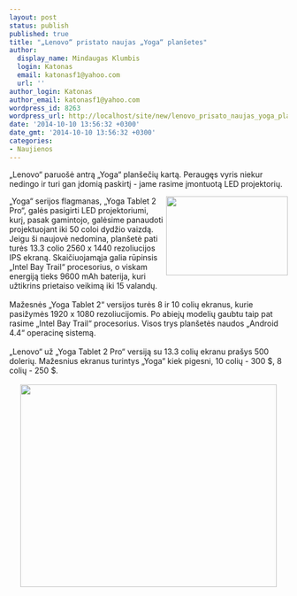 ```yaml
---
layout: post
status: publish
published: true
title: "„Lenovo“ pristato naujas „Yoga“ planšetes"
author:
  display_name: Mindaugas Klumbis
  login: Katonas
  email: katonasf1@yahoo.com
  url: ''
author_login: Katonas
author_email: katonasf1@yahoo.com
wordpress_id: 8263
wordpress_url: http://localhost/site/new/lenovo_prisato_naujas_yoga_plansetes/
date: '2014-10-10 13:56:32 +0300'
date_gmt: '2014-10-10 13:56:32 +0300'
categories:
- Naujienos
---
```

<p>
	&bdquo;Lenovo&ldquo; paruo&scaron;ė antrą &bdquo;Yoga&ldquo; plan&scaron;ečių kartą. Peraugęs vyris niekur nedingo ir turi gan įdomią paskirtį - jame rasime įmontuotą LED projektorių.</p>
<div>
	<a href="http://technews.lt/userfiles/lenovo-projector(1).jpg"><img alt="" src="http://technews.lt/userfiles/lenovo-projector(1).jpg" style="width: 220px; height: 143px; float: right;" /></a>&bdquo;Yoga&ldquo; serijos flagmanas, &bdquo;Yoga Tablet 2 Pro&ldquo;, galės pasigirti LED projektoriumi, kurį, pasak gamintojo, galėsime panaudoti projektuojant iki 50 coloi dydžio vaizdą. Jeigu &scaron;i naujovė nedomina, plan&scaron;etė pati turės 13.3 colio 2560 x 1440 rezoliucijos IPS ekraną. Skaičiuojamąja galia rūpinsis &bdquo;Intel Bay Trail&ldquo; procesorius, o viskam energiją tieks 9600 mAh baterija, kuri užtikrins prietaiso veikimą iki 15 valandų.</div>
<div>
	&nbsp;</div>
<div>
	Mažesnės &bdquo;Yoga Tablet 2&ldquo; versijos turės 8 ir 10 colių ekranus, kurie pasižymės 1920 x 1080 rezoliucijomis. Po abiejų modelių gaubtu taip pat rasime &bdquo;Intel Bay Trail&ldquo; procesorius. Visos trys plan&scaron;etės naudos &bdquo;Android 4.4&ldquo; operacinę sistemą.</div>
<div>
	&nbsp;</div>
<div>
	&bdquo;Lenovo&ldquo; už &bdquo;Yoga Tablet 2 Pro&ldquo; versiją su 13.3 colių ekranu pra&scaron;ys 500 dolerių. Mažesnius ekranus turintys &bdquo;Yoga&ldquo; kiek pigesni, 10 colių - 300 $, 8 colių - 250 $.</div>
<div>
	&nbsp;</div>
<div style="text-align: center;">
	<img alt="" src="http://technews.lt/userfiles/lenovo-new-yoga.jpg" style="width: 464px; height: 366px;" /></div>
